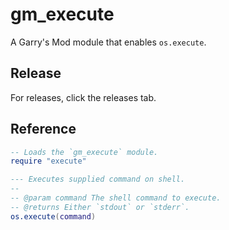 # gm_execute
A Garry's Mod module that enables `os.execute`.

## Release
For releases, click the releases tab.

## Reference
```lua
-- Loads the `gm_execute` module.
require "execute"

--- Executes supplied command on shell.
-- 
-- @param command The shell command to execute.
-- @returns Either `stdout` or `stderr`.
os.execute(command)
```
